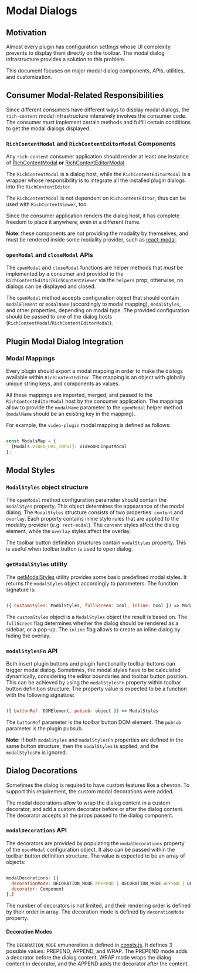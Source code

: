 # Modal Dialogs

## Motivation

Almost every plugin has configuration settings whose UI complexity prevents to display them directly on the toolbar. The modal dialog infrastructure provides a solution to this problem.

This document focuses on major modal dialog components, APIs, utilities, and customization.

## Consumer Modal-Related Responsibilities

Since different consumers have different ways to display modal dialogs, the `rich-content` modal infrastructure intensively involves the consumer code. The consumer *must* implement certain methods and fulfill certain conditions to get the modal dialogs displayed.

### `RichContentModal` and `RichContentEditorModal` Components

Any `rich-content` consumer application should render at least one instance of [RichContentModal](../../packages/common/web/src/Modals/RichContentModal.jsx) **or** [RichContentEditorModal](../../packages/editor/web/src/RichContentEditor/RichContentEditorModal.jsx).

The `RichContentModal` is a dialog host, while the `RichContentEditorModal` is a wrapper whose responsibility is to integrate all the installed plugin dialogs into the `RichContentEditor`.

The `RichContentModal` is not dependent on `RichContentEditor`, thus can be used with `RichContentViewer`, too.

Since the consumer application renders the dialog host, it has complete freedom to place it anywhere, even in a different frame.

**Note**: these components are not providing the modality by themselves, and must be rendered inside some modality provider, such as [react-modal](https://www.npmjs.com/package/react-modal).

### `openModal` and `closeModal` APIs

The `openModal` and `closeModal` functions are helper methods that *must* be implemented by a consumer and provided to the `RichContentEditor`/`RichContentViewer` via the `helpers` prop; otherwise, no dialogs can be displayed and closed.

The `openModal` method accepts configuration object that should contain `modalElement` or `modalName` (accordingly to modal mapping), `modalStyles`, and other properties, depending on modal type. The provided configuration should be passed to one of the dialog hosts (`RichContentModal`/`RichContentEditorModal`).

## Plugin Modal Dialog Integration

### Modal Mappings

Every plugin should export a modal mapping in order to make the dialogs available within `RichContentEditor`. The mapping is an object with globally unique string keys, and components as values.

All these mappings are imported, merged, and passed to the `RichContentEditorModal` host by the consumer application. The mappings allow to provide the `modalName` parameter to the `openModal` helper method (`modalName` should be an existing key in the mapping).

For example, the `video-plugin` modal mapping is defined as follows:

```js

const ModalsMap = {
  [Modals.VIDEO_URL_INPUT]: VideoURLInputModal
};

```

## Modal Styles

### `ModalStyles` object structure

The `openModal` method configuration parameter should contain the `modalStyes` property. This object determines the appearance of the modal dialog. The `ModalStyles` structure consists of two properties: `content` and `overlay`. Each property contains inline style rules that are applied to the modality provider (e.g. `rect-modal`). The `content` styles affect the dialog element, while the `overlay` styles affect the overlay.

The toolbar button definition structures contain `modalStyles` property. This is useful when toolbar button is used to open dialog.

### `getModalStyles` utility

The [getModalStyles](../../packages/common/src/Utils/getModalStyles) utility provides some basic predefined modal styles. It returns the `modalStyles` object accordingly to parameters. The function signature is:

```js

({ customStyles: ModalStyles, fullScreen: bool, inline: bool }) => ModalStyles

```

The `customStyles` object is a `ModalStyles` object the result is based on. The `fullScreen` flag determines whether the dialog should be rendered as a sidebar, or a pop-up. The `inline` flag allows to create an inline dialog by hiding the overlay.

### `modalStylesFn` API

Both insert plugin buttons and plugin functionality toolbar buttons can trigger modal dialog. Sometimes, the modal styles have to be calculated dynamically, considering the editor boundaries and toolbar button position. This can be achieved by using the `modalStylesFn` property within toolbar button definition structure. The property value is expected to be a function with the following signature:

```js

({ buttonRef: DOMElement, pubsub: object }) => ModalStyles

```

The `buttonRef` parameter is the toolbar button DOM element. The `pubsub` parameter is the plugin pubsub.

**Note:** if both `modalStyles` and `modalStylesFn` properties are defined in the same button structure, then the `modalStyles` is applied, and the `modalStylesFn` is ignored.

## Dialog Decorations

Sometimes the dialog is required to have custom features like a chevron. To support this requirement, the custom modal decorations were added.

The modal decorations allow to wrap the dialog content in a custom decorator, and add a custom decorator before or after the dialog content. The decorator accepts all the props passed to the dialog component.

### `modalDecorations` API

The decorators are provided by populating the `modalDecorations` property of the `openModal` configuration object. It also can be passed within the toolbar button definition structure. The value is expected to be an array of objects:

```js

modalDecorations: [{
  decorationMode: DECORATION_MODE.PREPEND | DECORATION_MODE.APPEND | DECORATION_MODE.WRAP,
  decorator: Component
},]

```

The number of decorators is not limited, and their rendering order is defined by their order in array. The decoration mode is defined by `decorationMode` property.

#### Decoration Modes

The `DECORATION_MODE` emuneration is defined in [consts.js](../../packages/common/web/src/consts). It defines 3 possible values: PREPEND, APPEND, and WRAP. The PREPEND mode adds a decorator before the dialog content, WRAP mode wraps the dialog content in decorator, and the APPEND adds the decorator after the content.
